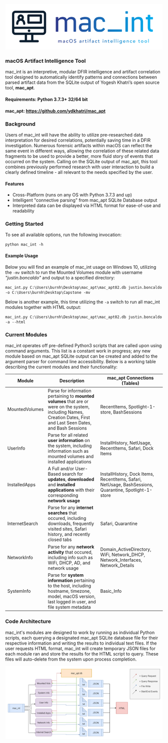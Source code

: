 ![Screenshot](/images/mac_intLogo.png)

### macOS Artifact Intelligence Tool

mac_int is an interpretive, modular DFIR intelligence and artifact correlation tool designed to automatically identify patterns and connections between parsed artifact data from the SQLite output of Yogesh Khatri’s open source tool, **mac_apt**.

#### Requirements: Python 3.7.3+ 32/64 bit
#### mac_apt: https://github.com/ydkhatri/mac_apt

### Background

Users of mac_int will have the ability to utilize pre-researched data interpretation for desired correlations, potentially saving time in a DFIR investigation. Numerous forensic artifacts within macOS can reflect the same event in different ways, allowing the correlation of these related data fragments to be used to provide a better, more fluid story of events that occurred on the system. Calling on the SQLite output of mac_apt, this tool combines previously performed research with user interaction to build a clearly defined timeline - all relevant to the needs specified by the user.

#### Features
- Cross-Platform (runs on any OS with Python 3.7.3 and up)
- Intelligent "connective parsing" from mac_apt SQLite Database output
- Interpreted data can be displayed via HTML format for ease-of-use and readability

### Getting Started

To see all available options, run the following invocation:
```
python mac_int -h 
```
#### Example Usage

Below you will find an example of mac_int usage on Windows 10, utilizing the `-mv` switch to run the Mounted Volumes module with username *"justin.boncaldo"* and output to a specified directory:
```
mac_int.py C:\Users\burnh\Desktop\mac_apt\mac_apt02.db justin.boncaldo -o C:\Users\burnh\Desktop\Capstone -mv
```

Below is another example, this time utilizing the `-a` switch to run all mac_int modules together with HTML output:
```
mac_int.py C:\Users\burnh\Desktop\mac_apt\mac_apt02.db justin.boncaldo -a --html
```

### Current Modules

mac_int operates off pre-defined Python3 scripts that are called upon using command arguments. This list is a constant work in progress; any new module based on mac_apt SQLite output can be created and added to the argument parser for command line accessibility. Below is a working table describing the current modules and their functionality:

| Module | Description | mac_apt Connections (Tables) |
| --- | --- | --- |
| MountedVolumes | Parse for information pertaining to **mounted volumes** that are or were on the system, including Names, Creation Dates, First and Last Seen Dates, and Bash Sessions | RecentItems, Spotlight-1-store, BashSessions |
| UserInfo | Parse for all related **user information** on the system, including information such as mounted volumes and installed applications | InstallHistory, NetUsage, RecentItems, Safari, Dock Items |
| InstalledApps | A Full and/or User-Based search for **updates**, **downloaded** and **installed applications** with their corresponding **network usage** | InstallHistory, Dock Items, RecentItems, Safari, NetUsage, BashSessions, Quarantine, Spotlight-1-store |
| InternetSearch | Parse for any **internet searches** that occured, including downloads, frequently visited sites, Safari history, and recently closed tabs | Safari, Quarantine |
| NetworkInfo | Parse for any **network activity** that occured, including info such as WiFi, DHCP, AD, and network usage | Domain_ActiveDirectory, WiFi, Network_DHCP, Network_Interfaces, Network_Details |
| SystemInfo | Parse for **system information** pertaining to the host, including hostname, timezone, model, macOS version, last logged in user, and file system metadata | Basic_Info |

### Code Architecture

mac_int's modules are designed to work by running as individual Python scripts, each querying a designated mac_apt SQLite database file for their respective information and writing the results to individual text files. If the user requests HTML format, mac_int will create temporary JSON files for each module ran and store the results for the HTML script to query. These files will auto-delete from the system upon process completion. 

![Screenshot](/images/mac_intCodeArchitecture.PNG)
